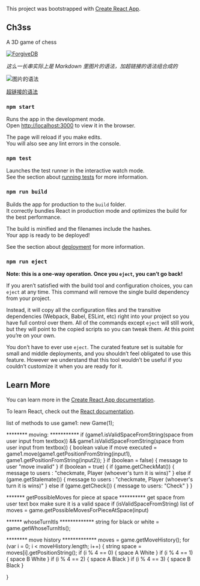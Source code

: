 This project was bootstrapped with [Create React App](https://github.com/facebook/create-react-app).

## Ch3ss

A 3D game of chess

[![ForgiveDB](https://img.shields.io/badge/ForgiveDB-HuiZ-brightgreen.svg)](https://github.com/hui-z/ForgiveDB)

*这么一长串实际上是 Markdown 里图片的语法，加超链接的语法组合成的* 

![图片的语法](https://img.shields.io/badge/ForgiveDB-HuiZ-brightgreen.svg) 

[超链接的语法](https://github.com/hui-z/ForgiveDB) 

### `npm start`

Runs the app in the development mode.<br>
Open [http://localhost:3000](http://localhost:3000) to view it in the browser.

The page will reload if you make edits.<br>
You will also see any lint errors in the console.

### `npm test`

Launches the test runner in the interactive watch mode.<br>
See the section about [running tests](https://facebook.github.io/create-react-app/docs/running-tests) for more information.

### `npm run build`

Builds the app for production to the `build` folder.<br>
It correctly bundles React in production mode and optimizes the build for the best performance.

The build is minified and the filenames include the hashes.<br>
Your app is ready to be deployed!

See the section about [deployment](https://facebook.github.io/create-react-app/docs/deployment) for more information.

### `npm run eject`

**Note: this is a one-way operation. Once you `eject`, you can’t go back!**

If you aren’t satisfied with the build tool and configuration choices, you can `eject` at any time. This command will remove the single build dependency from your project.

Instead, it will copy all the configuration files and the transitive dependencies (Webpack, Babel, ESLint, etc) right into your project so you have full control over them. All of the commands except `eject` will still work, but they will point to the copied scripts so you can tweak them. At this point you’re on your own.

You don’t have to ever use `eject`. The curated feature set is suitable for small and middle deployments, and you shouldn’t feel obligated to use this feature. However we understand that this tool wouldn’t be useful if you couldn’t customize it when you are ready for it.

## Learn More

You can learn more in the [Create React App documentation](https://facebook.github.io/create-react-app/docs/getting-started).

To learn React, check out the [React documentation](https://reactjs.org/).


 list of methods to use
 game1: new Game(1);

********  moving: ***********
if (game1.isValidSpaceFromString(space from user input from textbox)) && game1.isValidSpaceFromString(space from user input from textbox))  {
  boolean value if move executed = game1.move(game1.getPositionFromString(input1), game1.getPositionFromString(input2));
}
if (boolean = false) {
  message to user "move invalid"
}
if (boolean = true) {
  if (game.getCheckMat()) {
    message to users : "checkmate, Player (whoever's turn it is wins)"
  }
  else if (game.getStalemate()) {
    message to users : "checkmate, Player (whoever's turn it is wins)"
  }
  else if (game.getCheck()) {
    message to users: "Check"
  }
}

******* getPossibleMoves for piece at space **********
get space from user text box
make sure it is a valid space
if (isValidSpaceFromString)
list of moves = game.getPossibleMovesForPieceAtSpace(input)


****** whoseTurnItIs *************
string for black or white = game.getWhoseTurnItIs();


******** move history *************
moves = game.getMoveHistory();
for (var i = 0; i < moveHistory.length; i++) {
  string space = moves[i].getPositionString();
  if (i % 4 == 0) {
    space A White
  }
  if (i % 4 == 1) {
    space B White
  }
  if (i % 4 == 2) {
    space A Black
  }
  if (i % 4 == 3) {
    space B Black
  }

}
